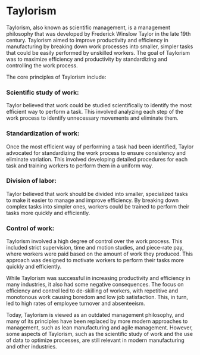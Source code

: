 # Taylorism
Taylorism, also known as scientific management, is a management philosophy that was developed by Frederick Winslow Taylor in the late 19th century. Taylorism aimed to improve productivity and efficiency in manufacturing by breaking down work processes into smaller, simpler tasks that could be easily performed by unskilled workers. The goal of Taylorism was to maximize efficiency and productivity by standardizing and controlling the work process.

The core principles of Taylorism include:

### Scientific study of work:
Taylor believed that work could be studied scientifically to identify the most efficient way to perform a task. This involved analyzing each step of the work process to identify unnecessary movements and eliminate them.

### Standardization of work: 
Once the most efficient way of performing a task had been identified, Taylor advocated for standardizing the work process to ensure consistency and eliminate variation. This involved developing detailed procedures for each task and training workers to perform them in a uniform way.

### Division of labor: 
Taylor believed that work should be divided into smaller, specialized tasks to make it easier to manage and improve efficiency. By breaking down complex tasks into simpler ones, workers could be trained to perform their tasks more quickly and efficiently.

### Control of work: 
Taylorism involved a high degree of control over the work process. This included strict supervision, time and motion studies, and piece-rate pay, where workers were paid based on the amount of work they produced. This approach was designed to motivate workers to perform their tasks more quickly and efficiently.

While Taylorism was successful in increasing productivity and efficiency in many industries, it also had some negative consequences. The focus on efficiency and control led to de-skilling of workers, with repetitive and monotonous work causing boredom and low job satisfaction. This, in turn, led to high rates of employee turnover and absenteeism.

Today, Taylorism is viewed as an outdated management philosophy, and many of its principles have been replaced by more modern approaches to management, such as lean manufacturing and agile management. However, some aspects of Taylorism, such as the scientific study of work and the use of data to optimize processes, are still relevant in modern manufacturing and other industries.
